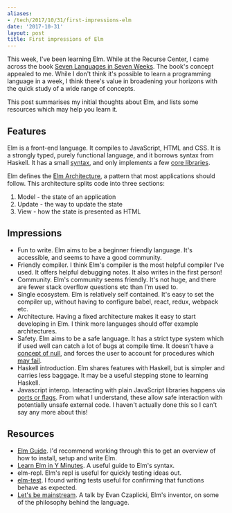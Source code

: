 ```yaml
---
aliases:
- /tech/2017/10/31/first-impressions-elm
date: '2017-10-31'
layout: post
title: First impressions of Elm
---
```


This week, I've been learning Elm. While at the Recurse Center, I came across
the book [Seven Languages in Seven
Weeks](https://pragprog.com/book/btlang/seven-languages-in-seven-weeks). The
book's concept appealed to me. While I don't think it's possible to learn a
programming language in a week, I think there's value in broadening your
horizons with the quick study of a wide range of concepts.

This post summarises my initial thoughts about Elm, and lists some resources
which may help you learn it.

## Features

Elm is a front-end language. It compiles to JavaScript, HTML and CSS. It is a
strongly typed, purely functional language, and it borrows syntax from Haskell.
It has a small [syntax](http://elm-lang.org/docs/syntax), and only implements a
few [core
libraries](http://package.elm-lang.org/packages/elm-lang/core/latest/).

Elm defines the [Elm Architecture](https://guide.elm-lang.org/architecture/), a
pattern that most applications should follow. This architecture splits code into
three sections:

1. Model - the state of an application
2. Update - the way to update the state
3. View - how the state is presented as HTML

## Impressions

- Fun to write. Elm aims to be a beginner friendly language. It's accessible,
  and seems to have a good community.
- Friendly compiler. I think Elm's compiler is the most helpful compiler I've
  used. It offers helpful debugging notes. It also writes in the first person!
- Community. Elm's community seems friendly. It's not huge, and there are fewer
  stack overflow questions etc than I'm used to. 
- Single ecosystem. Elm is relatively self contained. It's easy to set the
  compiler up, without having to configure babel, react, redux, webpack etc.
- Architecture. Having a fixed architecture makes it easy to start developing in
  Elm. I think more languages should offer example architectures.
- Safety. Elm aims to be a safe language. It has a strict type system which if
  used well can catch a lot of bugs at compile time. It doesn't have a [concept
  of null](https://guide.elm-lang.org/error_handling/maybe.html), and forces the
  user to account for procedures which [may
  fail](https://guide.elm-lang.org/error_handling/result.html). 
- Haskell introduction. Elm shares features with Haskell, but is simpler and
  carries less baggage. It may be a useful stepping stone to learning Haskell.
- Javascript interop. Interacting with plain JavaScript libraries happens via 
  [ports or flags](https://guide.elm-lang.org/interop/javascript.html). From
  what I understand, these allow safe interaction with potentially unsafe
  external code. I haven't actually done this so I can't say any more about
  this!

## Resources

- [Elm Guide](https://guide.elm-lang.org/install.html). I'd recommend working
  through this to get an overview of how to install, setup and write Elm.
- [Learn Elm in Y Minutes](https://learnxinyminutes.com/docs/elm/). A useful
  guide to Elm's syntax.
- elm-repl. Elm's repl is useful for quickly testing ideas out.
- [elm-test](https://github.com/elm-community/elm-test). I found writing tests
  useful for confirming that functions behave as expected.
- [Let's be
  mainstream](http://www.elmbark.com/2016/03/16/mainstream-elm-user-focused-design).
  A talk by Evan Czaplicki, Elm's inventor, on some of the philosophy behind the
  language.

